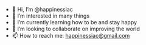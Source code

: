 - 👋 Hi, I’m @happinessiac
- 👀 I’m interested in many things
- 🌱 I’m currently learning how to be and stay happy
- 💞️ I’m looking to collaborate on improving the world
- 📫 How to reach me: happinessiac@gmail.com


